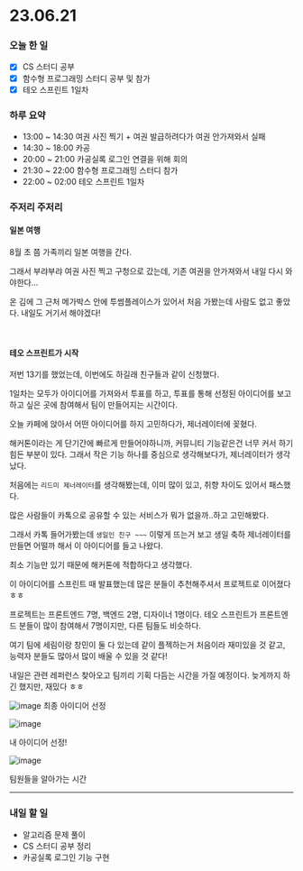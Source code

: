 # 23.06.21

### 오늘 한 일

- [x] CS 스터디 공부
- [x] 함수형 프로그래밍 스터디 공부 및 참가
- [x] 테오 스프린트 1일차

### 하루 요약

- 13:00 ~ 14:30 여권 사진 찍기 + 여권 발급하려다가 여권 안가져와서 실패
- 14:30 ~ 18:00 카공
- 20:00 ~ 21:00 카공실록 로그인 연결을 위해 회의
- 21:30 ~ 22:00 함수형 프로그래밍 스터디 참가
- 22:00 ~ 02:00 테오 스프린트 1일차

### 주저리 주저리

#### 일본 여행

8월 초 쯤 가족끼리 일본 여행을 간다.

그래서 부랴부랴 여권 사진 찍고 구청으로 갔는데, 기존 여권을 안가져와서 내일 다시 와야한다...

온 김에 그 근처 메가박스 안에 투썸플레이스가 있어서 처음 가봤는데 사람도 없고 좋았다. 내일도 거기서 해야겠다!

<br/>

#### 테오 스프린트가 시작

저번 13기를 했었는데, 이번에도 하길래 친구들과 같이 신청했다.

1일차는 모두가 아이디어를 가져와서 투표를 하고, 투표를 통해 선정된 아이디어를 보고 하고 싶은 곳에 참여해서 팀이 만들어지는 시간이다.

오늘 카페에 앉아서 어떤 아이디어를 하지 고민하다가, 제너레이터에 꽂혔다.

해커톤이라는 게 단기간에 빠르게 만들어야하니까, 커뮤니티 기능같은건 너무 커서 하기 힘든 부분이 있다. 그래서 작은 기능 하나를 중심으로 생각해보다가, 제너레이터가 생각났다.

처음에는 `리드미 제너레이터`를 생각해봤는데, 이미 많이 있고, 취향 차이도 있어서 패스했다.

많은 사람들이 카톡으로 공유할 수 있는 서비스가 뭐가 없을까..하고 고민해봤다.

그래서 카톡 들어가봤는데 `생일인 친구 ~~~` 이렇게 뜨는거 보고 생일 축하 제너레이터를 만들면 어떨까 해서 이 아이디어를 들고 나왔다.

최소 기능만 있기 때문에 해커톤에 적합하다고 생각했다.

이 아이디어를 스프린트 때 발표했는데 많은 분들이 추천해주셔서 프로젝트로 이어졌다ㅎㅎ

프로젝트는 프론트엔드 7명, 백엔드 2명, 디자이너 1명이다. 테오 스프린트가 프론트엔드 분들이 많이 참여해서 7명이지만, 다른 팀들도 비슷하다.

여기 팀에 세림이랑 창민이 둘 다 있는데 같이 플젝하는거 처음이라 재미있을 것 같고, 능력자 분들도 많아서 많이 배울 수 있을 것 같다!

내일은 관련 레퍼런스 찾아오고 팀끼리 기획 다듬는 시간을 가질 예정이다. 늦게까지 하긴 했지만, 재밌다 ㅎㅎ

![image](https://github.com/Self-Driven-Development/TIL/assets/23312485/b49f4b52-c75b-47a5-a684-b169a4576ca1)
최종 아이디어 선정

![image](https://github.com/Self-Driven-Development/TIL/assets/23312485/2a4addc2-ec5c-4474-88eb-204e716bdb12)

내 아이디어 선정!

![image](https://github.com/Self-Driven-Development/TIL/assets/23312485/1bc6ef66-6f56-4924-b49d-26a6c2570a33)

팀원들을 알아가는 시간

---

### 내일 할 일

- 알고리즘 문제 풀이
- CS 스터디 공부 정리
- 카공실록 로그인 기능 구현
